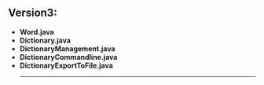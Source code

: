 ## Version3:
<ul>
	<li>
      <b>Word.java</b><br>
  </li>
  <li>
      <b>Dictionary.java</b><br>
  </li>
  <li>
      <b>DictionaryManagement.java</b><br>
  </li>
   <li>
      <b>DictionaryCommandline.java</b><br>
  </li>
	<li>
      <b>DictionaryExportToFile.java</b><hr>
  </li>
</ul>
